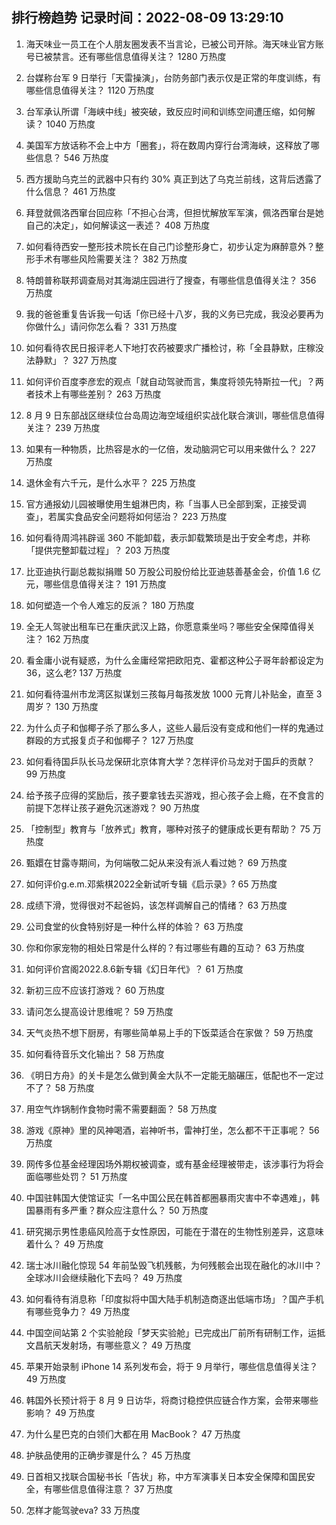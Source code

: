 
## 排行榜趋势 记录时间：2022-08-09 13:29:10
  
  1. 海天味业一员工在个人朋友圈发表不当言论，已被公司开除。海天味业官方账号已被禁言。还有哪些信息值得关注？ 1280 万热度
    
  2. 台媒称台军 9 日举行「天雷操演」，台防务部门表示仅是正常的年度训练，有哪些信息值得关注？ 1120 万热度
    
  3. 台军承认所谓「海峡中线」被突破，致反应时间和训练空间遭压缩，如何解读？ 1040 万热度
    
  4. 美国军方放话称不会上中方「圈套」，将在数周内穿行台湾海峡，这释放了哪些信息？ 546 万热度
    
  5. 西方援助乌克兰的武器中只有约 30% 真正到达了乌克兰前线，这背后透露了什么信息？ 461 万热度
    
  6. 拜登就佩洛西窜台回应称「不担心台湾，但担忧解放军军演，佩洛西窜台是她自己的决定」，如何解读这一表述？ 408 万热度
    
  7. 如何看待西安一整形技术院长在自己门诊整形身亡，初步认定为麻醉意外？整形手术有哪些风险需要关注？ 382 万热度
    
  8. 特朗普称联邦调查局对其海湖庄园进行了搜查，有哪些信息值得关注？ 356 万热度
    
  9. 我的爸爸重复告诉我一句话「你已经十八岁，我的义务已完成，我没必要再为你做什么」请问你怎么看？ 331 万热度
    
  10. 如何看待农民日报评老人下地打农药被要求广播检讨，称「全县静默，庄稼没法静默」？ 327 万热度
    
  11. 如何评价百度李彦宏的观点「就自动驾驶而言，集度将领先特斯拉一代」？两者技术上有哪些差别？ 263 万热度
    
  12. 8 月 9 日东部战区继续位台岛周边海空域组织实战化联合演训，哪些信息值得关注？ 239 万热度
    
  13. 如果有一种物质，比热容是水的一亿倍，发动脑洞它可以用来做什么？ 227 万热度
    
  14. 退休金有六千元，是什么水平？ 225 万热度
    
  15. 官方通报幼儿园被曝使用生蛆淋巴肉，称「当事人已全部到案，正接受调查」，若属实食品安全问题将如何惩治？ 223 万热度
    
  16. 如何看待周鸿祎辟谣 360 不能卸载，表示卸载繁琐是出于安全考虑，并称「提供完整卸载过程」？ 203 万热度
    
  17. 比亚迪执行副总裁拟捐赠 50 万股公司股份给比亚迪慈善基金会，价值 1.6 亿元，哪些信息值得关注？ 191 万热度
    
  18. 如何塑造一个令人难忘的反派？ 180 万热度
    
  19. 全无人驾驶出租车已在重庆武汉上路，你愿意乘坐吗？哪些安全保障值得关注？ 162 万热度
    
  20. 看金庸小说有疑惑，为什么金庸经常把欧阳克、霍都这种公子哥年龄都设定为36，这么老? 137 万热度
    
  21. 如何看待温州市龙湾区拟谋划三孩每月每孩发放 1000 元育儿补贴金，直至 3 周岁？ 130 万热度
    
  22. 为什么贞子和伽椰子杀了那么多人，这些人最后没有变成和他们一样的鬼通过群殴的方式报复贞子和伽椰子？ 127 万热度
    
  23. 如何看待国乒队长马龙保研北京体育大学？怎样评价马龙对于国乒的贡献？ 99 万热度
    
  24. 给予孩子应得的奖励后，孩子要拿钱去买游戏，担心孩子会上瘾，在不食言的前提下怎样让孩子避免沉迷游戏？ 90 万热度
    
  25. 「控制型」教育与「放养式」教育，哪种对孩子的健康成长更有帮助？ 75 万热度
    
  26. 甄嬛在甘露寺期间，为何端敬二妃从来没有派人看过她？ 69 万热度
    
  27. 如何评价g.e.m.邓紫棋2022全新试听专辑《启示录》? 65 万热度
    
  28. 成绩下滑，觉得很对不起爸妈，该怎样调解自己的情绪？ 63 万热度
    
  29. 公司食堂的伙食特别好是一种什么样的体验？ 63 万热度
    
  30. 你和你家宠物的相处日常是什么样的？有过哪些有趣的互动？ 63 万热度
    
  31. 如何评价宫阁2022.8.6新专辑《幻日年代》？ 61 万热度
    
  32. 新初三应不应该打游戏？ 60 万热度
    
  33. 请问怎么提高设计思维呢？ 59 万热度
    
  34. 天气炎热不想下厨房，有哪些简单易上手的下饭菜适合在家做？ 59 万热度
    
  35. 如何看待音乐文化输出？ 58 万热度
    
  36. 《明日方舟》的关卡是怎么做到黄金大队不一定能无脑碾压，低配也不一定过不了？ 58 万热度
    
  37. 用空气炸锅制作食物时需不需要翻面？ 58 万热度
    
  38. 游戏《原神》里的风神喝酒，岩神听书，雷神打坐，怎么都不干正事呢？ 56 万热度
    
  39. 网传多位基金经理因场外期权被调查，或有基金经理被带走，该涉事行为将会面临哪些处罚？ 51 万热度
    
  40. 中国驻韩国大使馆证实「一名中国公民在韩首都圈暴雨灾害中不幸遇难」，韩国暴雨有多严重？群众应注意什么？ 50 万热度
    
  41. 研究揭示男性患癌风险高于女性原因，可能在于潜在的生物性别差异，这意味着什么？ 49 万热度
    
  42. 瑞士冰川融化惊现 54 年前坠毁飞机残骸，为何残骸会出现在融化的冰川中？全球冰川会继续融化下去吗？ 49 万热度
    
  43. 如何看待有消息称「印度拟将中国大陆手机制造商逐出低端市场」？国产手机有哪些竞争力？ 49 万热度
    
  44. 中国空间站第 2 个实验舱段「梦天实验舱」已完成出厂前所有研制工作，运抵文昌航天发射场，有哪些意义？ 49 万热度
    
  45. 苹果开始录制 iPhone 14 系列发布会，将于 9 月举行，哪些信息值得关注？ 49 万热度
    
  46. 韩国外长预计将于 8 月 9 日访华，将商讨稳控供应链合作方案，会带来哪些影响？ 49 万热度
    
  47. 为什么星巴克的白领们大都在用 MacBook？ 47 万热度
    
  48. 护肤品使用的正确步骤是什么？ 45 万热度
    
  49. 日首相又找联合国秘书长「告状」称，中方军演事关日本安全保障和国民安全，有哪些信息值得注意？ 37 万热度
    
  50. 怎样才能驾驶eva? 33 万热度
    